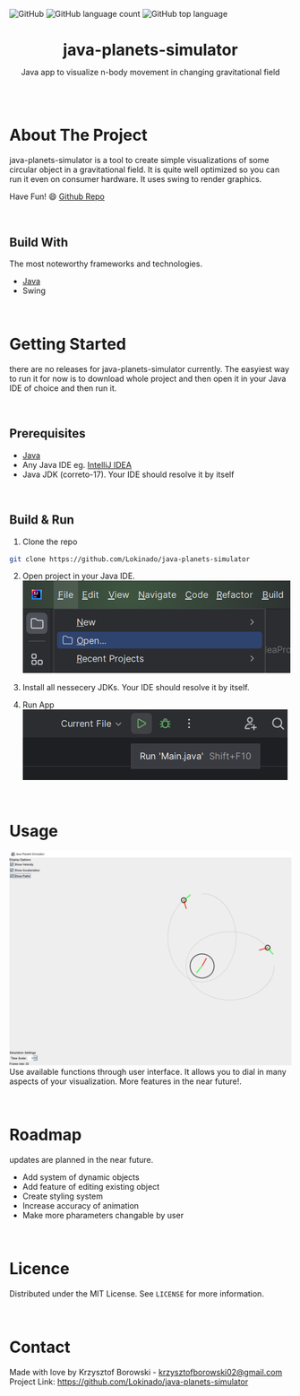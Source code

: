 <!--
+++
author = "Krzysztof Borowski"
title = "java-planets-simulator"
date = "2023-12-08"
description = Java app to visualize n-body movement in changing gravitational field."
summary = "Java app to visualize n-body movement in changing gravitational field."
draft="false"
tags = [
    "math", 
    "physics",
]
categories = [
    "Java",
]
+++
-->

![GitHub](https://img.shields.io/github/license/Lokinado/java-planets-simulator?style=for-the-badge)
![GitHub language count](https://img.shields.io/github/languages/count/Lokinado/java-planets-simulator?style=for-the-badge)
![GitHub top language](https://img.shields.io/github/languages/top/Lokinado/java-planets-simulator?style=for-the-badge)

<p align="center">
    <h1 align="center" style="border-bottom: none; margin-bottom: 0">
        <strong>
            java-planets-simulator
        </strong>
    </h1>

  <p align="center">
    Java app to visualize n-body movement in changing gravitational field
    <br />
    <!--
    <a href="DEMO LINK"><strong>View Demo»</strong></a>
    -->
  </p>
</p>

<br><br>

# About The Project
java-planets-simulator is a tool to create simple visualizations of some circular object in a gravitational field. It is quite well optimized so you can run it even on consumer hardware. It uses swing to render graphics.

Have Fun! 😄
[Github Repo](https://github.com/Lokinado/java-planets-simulator)

<br>

## Build With
The most noteworthy frameworks and technologies.
* [Java](https://www.java.com/en/)
* Swing

<br>

# Getting Started
there are no releases for java-planets-simulator currently. The easyiest way to run it for now is to download whole project and then open it in your Java IDE of choice and then run it.

<br>

## Prerequisites
* [Java](https://www.java.com/en/)
* Any Java IDE eg. [IntelliJ IDEA](https://www.jetbrains.com/idea/)
* Java JDK (correto-17). Your IDE should resolve it by itself
<br>

## Build & Run
1. Clone the repo
```sh
git clone https://github.com/Lokinado/java-planets-simulator
```
2. Open project in your Java IDE. <br>
![Intellij IDEA](https://raw.githubusercontent.com/Lokinado/java-planets-simulator/main/images/1.png "Open project")

3. Install all nessecery JDKs. Your IDE should resolve it by itself.

4. Run App <br>
![Intellij IDEA](https://raw.githubusercontent.com/Lokinado/java-planets-simulator/main/images/2.png "Run App")

<br>

# Usage
![App](https://raw.githubusercontent.com/Lokinado/java-planets-simulator/main/images/3.png "Interface")
Use available functions through user interface. It allows you to dial in many aspects of your visualization. More features in the near future!.

<br>

# Roadmap
updates are planned in the near future.
* Add system of dynamic objects
* Add feature of editing existing object
* Create styling system
* Increase accuracy of animation
* Make more pharameters changable by user

<br>

# Licence
Distributed under the MIT License. See `LICENSE` for more information.

<br>

# Contact
Made with love by Krzysztof Borowski - krzysztofborowski02@gmail.com
<br>
Project Link: https://github.com/Lokinado/java-planets-simulator
